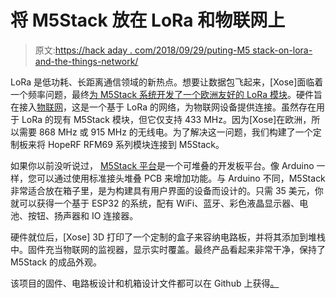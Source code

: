 # 将 M5Stack 放在 LoRa 和物联网上

> 原文:[https://hack aday . com/2018/09/29/puting-M5 stack-on-lora-and-the-things-network/](https://hackaday.com/2018/09/29/putting-m5stack-on-lora-and-the-things-network/)

LoRa 是低功耗、长距离通信领域的新热点。想要让数据包飞起来，[Xose]面临着一个频率问题，最终[为 M5Stack 系统开发了一个欧洲友好的 LoRa 模块](https://tinkerman.cat/m5stack-node-things-network/)。硬件旨在接入[物联网](https://www.thethingsnetwork.org/)，这是一个基于 LoRa 的网络，为物联网设备提供连接。虽然存在用于 LoRa 的现有 M5Stack 模块，但它仅支持 433 MHz。因为[Xose]在欧洲，所以需要 868 MHz 或 915 MHz 的无线电。为了解决这一问题，我们构建了一个定制板来将 HopeRF RFM69 系列模块连接到 M5Stack。

如果你以前没听说过， [M5Stack 平台](http://m5stack.com/)是一个可堆叠的开发板平台。像 Arduino 一样，您可以通过使用标准接头堆叠 PCB 来增加功能。与 Arduino 不同，M5Stack 非常适合放在箱子里，是为构建具有用户界面的设备而设计的。只需 35 美元，你就可以获得一个基于 ESP32 的系统，配有 WiFi、蓝牙、彩色液晶显示器、电池、按钮、扬声器和 IO 连接器。

硬件就位后，[Xose] 3D 打印了一个定制的盒子来容纳电路板，并将其添加到堆栈中。固件充当物联网的监视器，显示实时覆盖。最终产品看起来非常干净，保持了 M5Stack 的成品外观。

该项目的固件、电路板设计和机箱设计文件都可以在 Github 上获得[。](https://github.com/xoseperez/m5stack-rfm95)